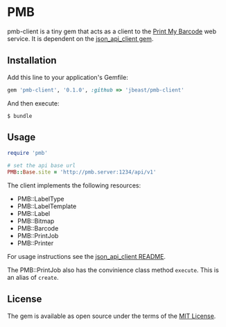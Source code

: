 # PMB

pmb-client is a tiny gem that acts as a client to the [Print My Barcode](https://github.com/sanger/print_my_barcode) web service. It is dependent on the [json_api_client gem](https://github.com/chingor13/json_api_client).

## Installation

Add this line to your application's Gemfile:

```ruby
gem 'pmb-client', '0.1.0', :github => 'jbeast/pmb-client'
```

And then execute:

    $ bundle

## Usage

```ruby
require 'pmb'

# set the api base url
PMB::Base.site = 'http://pmb.server:1234/api/v1'
```

The client implements the following resources:
  - PMB::LabelType
  - PMB::LabelTemplate
  - PMB::Label
  - PMB::Bitmap
  - PMB::Barcode
  - PMB::PrintJob
  - PMB::Printer

For usage instructions see the [json_api_client README](https://github.com/chingor13/json_api_client).

The PMB::PrintJob also has the convinience class method `execute`. This is an alias of `create`.

## License

The gem is available as open source under the terms of the [MIT License](http://opensource.org/licenses/MIT).

